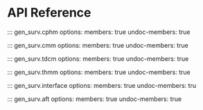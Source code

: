 # API Reference

::: gen_surv.cphm
    options:
      members: true
      undoc-members: true

::: gen_surv.cmm
    options:
      members: true
      undoc-members: true

::: gen_surv.tdcm
    options:
      members: true
      undoc-members: true

::: gen_surv.thmm
    options:
      members: true
      undoc-members: true

::: gen_surv.interface
    options:
      members: true
      undoc-members: tru

::: gen_surv.aft
    options:
      members: true
      undoc-members: true